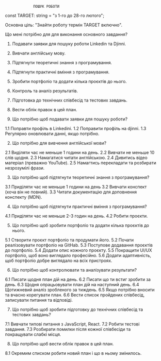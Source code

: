 
                 ПОШУК РОБОТИ

const TARGET: string = "з 1-го до 28-го лютого";

Основна ціль: "Знайти роботу термін TARGET включно".

Що мені потрібно для для виконання основного завдання?

1. Подавати заявки для пошуку роботи Linkedin та Djinni.
2. Вивчати англійську мову.
3. Підтягнути теоретичні знання з програмування.
4. Підтягнути практичні вміння з програмування.
5. Зробити портфоліо та додати кілька проєктів до нього.
6. Контроль та аналіз результатів.
7. Підготовка до технічних співбесід та тестових завдань.
8. Вести облік правок в цей план.

9. Що потрібно щоб подавати заявки для пошуку роботи?

1.1 Поправти профіль в Linkedini.
1.2 Поправити профіль на djinni.
1.3 Регулярно оновлювати данні, якщо потрібно.

2. Що потрібно для вивчення англійської мови?

2.1 Виділяти час не меньше 1 години на день.
2.2 Вивчати не меньше 10 слів щодня.
2.3 Намагатися читати англійською.
2.4 Дивитись відео матеріал (преважно YouTube).
2.5 Намагтись перекладати та розбирати незрозумілі фрази.

3. Що потрібно щоб підтягнути теоретичні знання з програмування?

3.1 Приділяти час не меньше 1 години на день
3.2 Вивчати конспект (хоча він не повний).
3.3 Читати документацію для доповнення конспекту (MDN).

4. Що потрібно щоб підтягнути практичні вміння з програмування?

4.1 Приділяти час не меньше 2-3 годин на день.
4.2 Робити проєкти.

5. Що потрібно щоб зробити портфоліо та додати кілька проєктів до нього.

5.1 Створити проєкт портфоліо та продумати його.
5.2 Почати реалізовувати портфоліо на GitHab.
5.3 Поступове додавання проєктів до портфоліо.
5.4 Додати опис кожного проєкту.
5.5 Покращити UI/UX портфоліо, щоб воно виглядало професійно.
5.6 Додати адаптивність, щоб портфоліо добре виглядало на всіх пристроях.

6. Що потрібно щоб контролювати та аналізувати результати?

6.1 Писати щодня план дій на день.
6.2 Писати що ти встиг зробити за день.
6.3 Щодня опрацьовувати план дій на наступний день.
6.4 Щотижневий аналіз зробленого за тиждень.
6.5 Якщо потрібно вносити та вчасно корегувати план.
6.6 Вести список пройдених співбесід, записувати питання та відповіді.

7. Що потрібно щоб зробити підготовку до технічних співбесід та тестових завдань?

7.1 Вивчати типові питання з JavaScript, React.
7.2 Робити тестові завдання.
7.3 Розбирати помилки після кожної співбесіди та покращувати слабкі місця.

8. Що потрібно щоб вести облік правок в цей план.

8.1 Окремим списком робити новий план і що в ньому змінилось.
